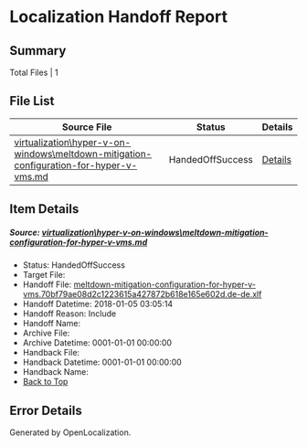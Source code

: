 # <a name='report-top'></a> Localization Handoff Report

## Summary
 Total Files | 1

## File List
 Source File | Status | Details 
 ----------- | ------ | ------- 
 [virtualization\hyper-v-on-windows\meltdown-mitigation-configuration-for-hyper-v-vms.md](https://github.com/Microsoft/Virtualization-Documentation-Private/blob/aedf52ef695c834827d22d38ad9eb15fe96a3657/virtualization/hyper-v-on-windows/meltdown-mitigation-configuration-for-hyper-v-vms.md) | HandedOffSuccess | [Details](#b1eba366f63fe636601d359a6a11f0740508c0ee126)

## Item Details
##### <a name='b1eba366f63fe636601d359a6a11f0740508c0ee126'></a> Source: [virtualization\hyper-v-on-windows\meltdown-mitigation-configuration-for-hyper-v-vms.md](https://github.com/Microsoft/Virtualization-Documentation-Private/blob/aedf52ef695c834827d22d38ad9eb15fe96a3657/virtualization/hyper-v-on-windows/meltdown-mitigation-configuration-for-hyper-v-vms.md)
* Status: HandedOffSuccess
* Target File: 
* Handoff File: [meltdown-mitigation-configuration-for-hyper-v-vms.70bf79ae08d2c1223615a427872b618e165e602d.de-de.xlf](https://github.com/MicrosoftDocs/Virtualization-Documentation-Private.handoff/blob/6efdea888624386f97356b997d6e0dcb7bd88f76/ol-handoff/MicrosoftDocs/Virtualization-Documentation-Private.de-de/live/meltdown-mitigation-configuration-for-hyper-v-vms.70bf79ae08d2c1223615a427872b618e165e602d.de-de.xlf)
* Handoff Datetime: 2018-01-05 03:05:14
* Handoff Reason: Include
* Handoff Name: 
* Archive File: 
* Archive Datetime: 0001-01-01 00:00:00
* Handback File: 
* Handback Datetime: 0001-01-01 00:00:00
* Handback Name: 
* [Back to Top](#report-top)


## Error Details

Generated by OpenLocalization.
